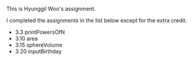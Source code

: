 This is Hyunggil Woo's assignment.

I completed the assignments in the list below except for the extra credit.

- 3.3  printPowersOfN
- 3.10 area
- 3.15 sphereVolume
- 3.20 inputBirthday 



